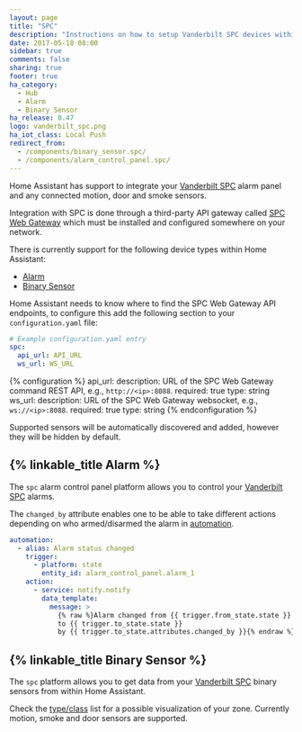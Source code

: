 ```yaml
---
layout: page
title: "SPC"
description: "Instructions on how to setup Vanderbilt SPC devices within Home Assistant."
date: 2017-05-18 08:00
sidebar: true
comments: false
sharing: true
footer: true
ha_category:
  - Hub
  - Alarm
  - Binary Sensor
ha_release: 0.47
logo: vanderbilt_spc.png
ha_iot_class: Local Push
redirect_from:
  - /components/binary_sensor.spc/
  - /components/alarm_control_panel.spc/
---
```


Home Assistant has support to integrate your [Vanderbilt SPC](http://www.spc-intruder-detection.com/ssp-spc/) alarm panel and any connected motion, door and smoke sensors.

Integration with SPC is done through a third-party API gateway called [SPC Web Gateway](http://www.lundix.se/smarta-losningar/) which must be installed and configured somewhere on your network.

There is currently support for the following device types within Home Assistant:

- [Alarm](#alarm)
- [Binary Sensor](#binary-sensor)

Home Assistant needs to know where to find the SPC Web Gateway API endpoints, to configure this add the following section to your `configuration.yaml` file:

```yaml
# Example configuration.yaml entry
spc:
  api_url: API_URL
  ws_url: WS_URL
```

{% configuration %}
api_url:
  description: URL of the SPC Web Gateway command REST API, e.g., `http://<ip>:8088`.
  required: true
  type: string
ws_url:
  description: URL of the SPC Web Gateway websocket, e.g., `ws://<ip>:8088`.
  required: true
  type: string
{% endconfiguration %}

Supported sensors will be automatically discovered and added, however they will be hidden by default.

## {% linkable_title Alarm %}

The `spc` alarm control panel platform allows you to control your [Vanderbilt SPC](https://www.spcsupportinfo.com/) alarms.

The `changed_by` attribute enables one to be able to take different actions depending on who armed/disarmed the alarm in [automation](/getting-started/automation/).

```yaml
automation:
  - alias: Alarm status changed
    trigger:
      - platform: state
        entity_id: alarm_control_panel.alarm_1
    action:
      - service: notify.notify
        data_template:
          message: >
            {% raw %}Alarm changed from {{ trigger.from_state.state }}
            to {{ trigger.to_state.state }}
            by {{ trigger.to_state.attributes.changed_by }}{% endraw %}
```

## {% linkable_title Binary Sensor %}

The `spc` platform allows you to get data from your [Vanderbilt SPC](http://www.spc-intruder-detection.com/ssp-spc/) binary sensors from within Home Assistant.

Check the [type/class](/components/binary_sensor/) list for a possible visualization of your zone. Currently motion, smoke and door sensors are supported.
